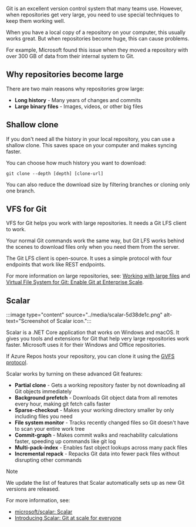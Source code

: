 Git is an excellent version control system that many teams use. However, when repositories get very large, you need to use special techniques to keep them working well.

When you have a local copy of a repository on your computer, this usually works great. But when repositories become huge, this can cause problems.

For example, Microsoft found this issue when they moved a repository with over 300 GB of data from their internal system to Git.

## Why repositories become large

There are two main reasons why repositories grow large:

- **Long history** - Many years of changes and commits
- **Large binary files** - Images, videos, or other big files

## Shallow clone

If you don't need all the history in your local repository, you can use a shallow clone. This saves space on your computer and makes syncing faster.

You can choose how much history you want to download:

```DOS
git clone --depth [depth] [clone-url]

```

You can also reduce the download size by filtering branches or cloning only one branch.

## VFS for Git

VFS for Git helps you work with large repositories. It needs a Git LFS client to work.

Your normal Git commands work the same way, but Git LFS works behind the scenes to download files only when you need them from the server.

The Git LFS client is open-source. It uses a simple protocol with four endpoints that work like REST endpoints.

For more information on large repositories, see: [Working with large files](https://docs.github.com/repositories/working-with-files/managing-large-files) and [Virtual File System for Git: Enable Git at Enterprise Scale](https://github.com/microsoft/VFSForGit).

## Scalar

:::image type="content" source="../media/scalar-5d38de1c.png" alt-text="Screenshot of Scalar icon.":::

Scalar is a .NET Core application that works on Windows and macOS. It gives you tools and extensions for Git that help very large repositories work faster. Microsoft uses it for their Windows and Office repositories.

If Azure Repos hosts your repository, you can clone it using the [GVFS protocol](https://github.com/microsoft/VFSForGit/blob/master/Protocol.md#the-gvfs-protocol-v1).

Scalar works by turning on these advanced Git features:

- **Partial clone** - Gets a working repository faster by not downloading all Git objects immediately
- **Background prefetch** - Downloads Git object data from all remotes every hour, making git fetch calls faster
- **Sparse-checkout** - Makes your working directory smaller by only including files you need
- **File system monitor** - Tracks recently changed files so Git doesn't have to scan your entire work tree
- **Commit-graph** - Makes commit walks and reachability calculations faster, speeding up commands like git log
- **Multi-pack-index** - Enables fast object lookups across many pack files
- **Incremental repack** - Repacks Git data into fewer pack files without disrupting other commands

> [!NOTE]
> We update the list of features that Scalar automatically sets up as new Git versions are released.

For more information, see:

- [microsoft/scalar: Scalar](https://github.com/microsoft/scalar/)
- [Introducing Scalar: Git at scale for everyone](https://devblogs.microsoft.com/devops/introducing-scalar/)
